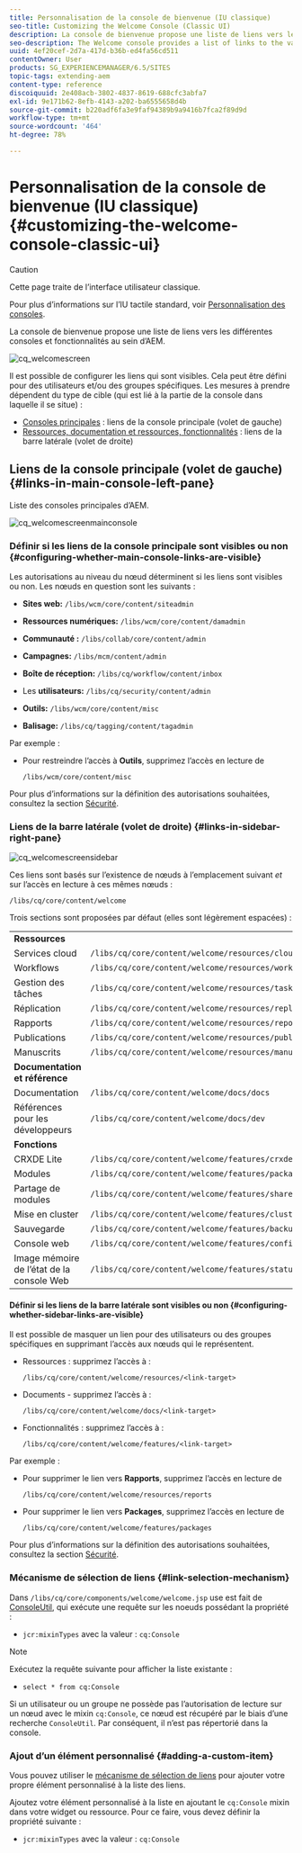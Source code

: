 ```yaml
---
title: Personnalisation de la console de bienvenue (IU classique)
seo-title: Customizing the Welcome Console (Classic UI)
description: La console de bienvenue propose une liste de liens vers les différentes consoles et fonctionnalités au sein d’AEM.
seo-description: The Welcome console provides a list of links to the various consoles and functionality within AEM
uuid: 4ef20cef-2d7a-417d-b36b-ed4fa56cd511
contentOwner: User
products: SG_EXPERIENCEMANAGER/6.5/SITES
topic-tags: extending-aem
content-type: reference
discoiquuid: 2e408acb-3802-4837-8619-688cfc3abfa7
exl-id: 9e171b62-8efb-4143-a202-ba6555658d4b
source-git-commit: b220adf6fa3e9faf94389b9a9416b7fca2f89d9d
workflow-type: tm+mt
source-wordcount: '464'
ht-degree: 78%

---
```


# Personnalisation de la console de bienvenue (IU classique){#customizing-the-welcome-console-classic-ui}

>[!CAUTION]
>
>Cette page traite de l’interface utilisateur classique.
>
>Pour plus d’informations sur l’IU tactile standard, voir [Personnalisation des consoles](/help/sites-developing/customizing-consoles-touch.md).

La console de bienvenue propose une liste de liens vers les différentes consoles et fonctionnalités au sein d’AEM.

![cq_welcomescreen](assets/cq_welcomescreen.png)

Il est possible de configurer les liens qui sont visibles. Cela peut être défini pour des utilisateurs et/ou des groupes spécifiques. Les mesures à prendre dépendent du type de cible (qui est lié à la partie de la console dans laquelle il se situe) :

* [Consoles principales](#links-in-main-console-left-pane) : liens de la console principale (volet de gauche)
* [Ressources, documentation et ressources, fonctionnalités](#links-in-sidebar-right-pane) : liens de la barre latérale (volet de droite)

## Liens de la console principale (volet de gauche) {#links-in-main-console-left-pane}

Liste des consoles principales d’AEM.

![cq_welcomescreenmainconsole](assets/cq_welcomescreenmainconsole.png)

### Définir si les liens de la console principale sont visibles ou non {#configuring-whether-main-console-links-are-visible}

Les autorisations au niveau du nœud déterminent si les liens sont visibles ou non. Les nœuds en question sont les suivants :

* **Sites web:** `/libs/wcm/core/content/siteadmin`

* **Ressources numériques:** `/libs/wcm/core/content/damadmin`

* **Communauté :** `/libs/collab/core/content/admin`

* **Campagnes:** `/libs/mcm/content/admin`

* **Boîte de réception:** `/libs/cq/workflow/content/inbox`

* Les **utilisateurs:** `/libs/cq/security/content/admin`

* **Outils:** `/libs/wcm/core/content/misc`

* **Balisage:** `/libs/cq/tagging/content/tagadmin`

Par exemple :

* Pour restreindre l’accès à **Outils**, supprimez l’accès en lecture de

   `/libs/wcm/core/content/misc`

Pour plus d’informations sur la définition des autorisations souhaitées, consultez la section [Sécurité](/help/sites-administering/security.md).

### Liens de la barre latérale (volet de droite) {#links-in-sidebar-right-pane}

![cq_welcomescreensidebar](assets/cq_welcomescreensidebar.png)

Ces liens sont basés sur l’existence de nœuds à l’emplacement suivant *et* sur l’accès en lecture à ces mêmes nœuds :

`/libs/cq/core/content/welcome`

Trois sections sont proposées par défaut (elles sont légèrement espacées) :

<table>
 <tbody>
  <tr>
   <td><strong>Ressources</strong></td>
   <td> </td>
  </tr>
  <tr>
   <td> Services cloud</td>
   <td><code>/libs/cq/core/content/welcome/resources/cloudservices</code></td>
  </tr>
  <tr>
   <td> Workflows</td>
   <td><code>/libs/cq/core/content/welcome/resources/workflows</code></td>
  </tr>
  <tr>
   <td> Gestion des tâches</td>
   <td><code>/libs/cq/core/content/welcome/resources/taskmanager</code></td>
  </tr>
  <tr>
   <td> Réplication</td>
   <td><code>/libs/cq/core/content/welcome/resources/replication</code></td>
  </tr>
  <tr>
   <td> Rapports</td>
   <td><code>/libs/cq/core/content/welcome/resources/reports</code></td>
  </tr>
  <tr>
   <td> Publications</td>
   <td><code>/libs/cq/core/content/welcome/resources/publishingadmin</code></td>
  </tr>
  <tr>
   <td> Manuscrits</td>
   <td><code>/libs/cq/core/content/welcome/resources/manuscriptsadmin</code></td>
  </tr>
  <tr>
   <td><strong>Documentation et référence</strong></td>
   <td> </td>
  </tr>
  <tr>
   <td> Documentation</td>
   <td><code>/libs/cq/core/content/welcome/docs/docs</code></td>
  </tr>
  <tr>
   <td> Références pour les développeurs</td>
   <td><code>/libs/cq/core/content/welcome/docs/dev</code></td>
  </tr>
  <tr>
   <td><strong>Fonctions</strong></td>
   <td> </td>
  </tr>
  <tr>
   <td> CRXDE Lite</td>
   <td><code>/libs/cq/core/content/welcome/features/crxde</code></td>
  </tr>
  <tr>
   <td> Modules</td>
   <td><code>/libs/cq/core/content/welcome/features/packages</code></td>
  </tr>
  <tr>
   <td> Partage de modules</td>
   <td><code>/libs/cq/core/content/welcome/features/share</code></td>
  </tr>
  <tr>
   <td> Mise en cluster</td>
   <td><code>/libs/cq/core/content/welcome/features/cluster</code></td>
  </tr>
  <tr>
   <td> Sauvegarde</td>
   <td><code>/libs/cq/core/content/welcome/features/backup</code></td>
  </tr>
  <tr>
   <td> Console web<br /> </td>
   <td><code>/libs/cq/core/content/welcome/features/config</code></td>
  </tr>
  <tr>
   <td> Image mémoire de l’état de la console Web<br /> </td>
   <td><code>/libs/cq/core/content/welcome/features/statusdump</code></td>
  </tr>
 </tbody>
</table>

#### Définir si les liens de la barre latérale sont visibles ou non {#configuring-whether-sidebar-links-are-visible}

Il est possible de masquer un lien pour des utilisateurs ou des groupes spécifiques en supprimant l’accès aux nœuds qui le représentent.

* Ressources : supprimez l’accès à :

   `/libs/cq/core/content/welcome/resources/<link-target>`

* Documents - supprimez l’accès à :

   `/libs/cq/core/content/welcome/docs/<link-target>`

* Fonctionnalités : supprimez l’accès à :

   `/libs/cq/core/content/welcome/features/<link-target>`

Par exemple :

* Pour supprimer le lien vers **Rapports**, supprimez l’accès en lecture de

   `/libs/cq/core/content/welcome/resources/reports`

* Pour supprimer le lien vers **Packages**, supprimez l’accès en lecture de

   `/libs/cq/core/content/welcome/features/packages`

Pour plus d’informations sur la définition des autorisations souhaitées, consultez la section [Sécurité](/help/sites-administering/security.md).

### Mécanisme de sélection de liens {#link-selection-mechanism}

Dans `/libs/cq/core/components/welcome/welcome.jsp` use est fait de [ConsoleUtil](https://helpx.adobe.com/experience-manager/6-5/sites/developing/using/reference-materials/javadoc/com/day/cq/commons/ConsoleUtil.html), qui exécute une requête sur les noeuds possédant la propriété :

* `jcr:mixinTypes` avec la valeur : `cq:Console`

>[!NOTE]
>
>Exécutez la requête suivante pour afficher la liste existante :
>
>* `select * from cq:Console`
>


Si un utilisateur ou un groupe ne possède pas l’autorisation de lecture sur un nœud avec le mixin `cq:Console`, ce nœud est récupéré par le biais d’une recherche `ConsoleUtil`. Par conséquent, il n’est pas répertorié dans la console.

### Ajout d’un élément personnalisé {#adding-a-custom-item}

Vous pouvez utiliser le [mécanisme de sélection de liens](#link-selection-mechanism) pour ajouter votre propre élément personnalisé à la liste des liens.

Ajoutez votre élément personnalisé à la liste en ajoutant le `cq:Console` mixin dans votre widget ou ressource. Pour ce faire, vous devez définir la propriété suivante :

* `jcr:mixinTypes` avec la valeur : `cq:Console`

